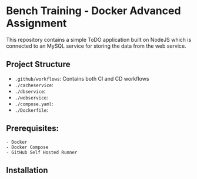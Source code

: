 # Bench Training - Docker Advanced Assignment
This repository contains a simple ToDO application built on NodeJS which is connected to an MySQL service for storing the data from the web service.

## Project Structure

 - `.github/workflows`: Contains both CI and CD workflows
 - `./cacheservice`:
 - `./dbservice`:
 - `./webservice`:
 - `./compose.yaml`:
 - `./Dockerfile`:

 ## Prerequisites:
    - Docker
    - Docker Compose
    - GitHub Self Hosted Runner


## Installation